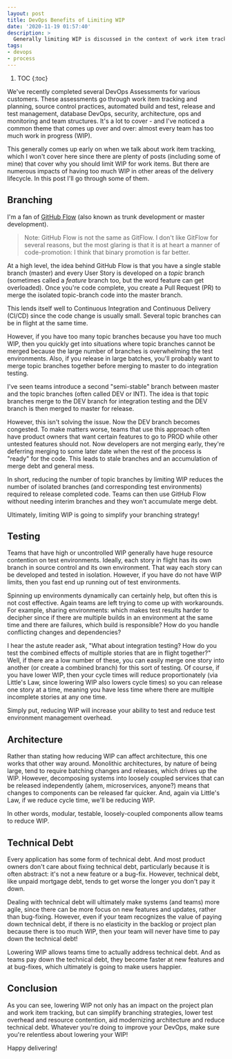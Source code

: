 ```yaml
---
layout: post
title: DevOps Benefits of Limiting WIP
date: '2020-11-19 01:57:40'
description: >
  Generally limiting WIP is discussed in the context of work item tracking - but too much WIP has detrimental effects on branching, testing, architecture and technical debt too!
tags:
- devops
- process
---
```


1. TOC
{:toc}

We've recently completed several DevOps Assessments for various customers. These assessments go through work item tracking and planning, source control practices, automated build and test, release and test management, database DevOps, security, architecture, ops and monitoring and team structures. It's a lot to cover - and I've noticed a common theme that comes up over and over: almost every team has too much work in progress (WIP).

This generally comes up early on when we talk about work item tracking, which I won't cover here since there are plenty of posts (including some of mine) that cover why you should limit WIP for work items. But there are numerous impacts of having too much WIP in other areas of the delivery lifecycle. In this post I'll go through some of them.

## Branching

I'm a fan of [GitHub Flow](https://guides.github.com/introduction/flow/) (also known as trunk development or master development).

> Note: GitHub Flow is not the same as GitFlow. I don't like GitFlow for several reasons, but the most glaring is that it is at heart a manner of code-promotion: I think that binary promotion is far better.

At a high level, the idea behind GitHub Flow is that you have a single stable branch (master) and every User Story is developed on a _topic_ branch (sometimes called a _feature_ branch too, but the word feature can get overloaded). Once you're code complete, you create a Pull Request (PR) to merge the isolated topic-branch code into the master branch.

This lends itself well to Continuous Integration and Continuous Delivery (CI/CD) since the code change is usually small. Several topic branches can be in flight at the same time.

However, if you have too many topic branches because you have too much WIP, then you quickly get into situations where topic branches cannot be merged because the large number of branches is overwhelming the test environments. Also, if you release in large batches, you'll probably want to merge topic branches together before merging to master to do integration testing.

I've seen teams introduce a second "semi-stable" branch between master and the topic branches (often called DEV or INT). The idea is that topic branches merge to the DEV branch for integration testing and the DEV branch is then merged to master for release.

However, this isn't solving the issue. Now the DEV branch becomes congested. To make matters worse, teams that use this approach often have product owners that want certain features to go to PROD while other untested features should not. Now developers are not merging early, they're deferring merging to some later date when the rest of the process is "ready" for the code. This leads to stale branches and an accumulation of merge debt and general mess.

In short, reducing the number of topic branches by limiting WIP reduces the number of isolated branches (and corresponding test environments) required to release completed code. Teams can then use GitHub Flow without needing interim branches and they won't accumulate merge debt.

Ultimately, limiting WIP is going to simplify your branching strategy!

## Testing

Teams that have high or uncontrolled WIP generally have huge resource contention on test environments. Ideally, each story in flight has its own branch in source control and its own environment. That way each story can be developed and tested in isolation. However, if you have do not have WIP limits, then you fast end up running out of test environments.

Spinning up environments dynamically can certainly help, but often this is not cost effective. Again teams are left trying to come up with workarounds. For example, sharing environments: which makes test results harder to decipher since if there are multiple builds in an environment at the same time and there are failures, which build is responsible? How do you handle conflicting changes and dependencies?

I hear the astute reader ask, "What about integration testing? How do you test the combined effects of multiple stories that are in flight together?" Well, if there are a low number of these, you can easily merge one story into another (or create a combined branch) for this sort of testing. Of course, if you have lower WIP, then your cycle times will reduce proportionately (via Little's Law, since lowering WIP also lowers cycle times) so you can release one story at a time, meaning you have less time where there are multiple incomplete stories at any one time.

Simply put, reducing WIP will increase your ability to test and reduce test environment management overhead.

## Architecture

Rather than stating how reducing WIP can affect architecture, this one works that other way around. Monolithic architectures, by nature of being large, tend to require batching changes and releases, which drives up the WIP. However, decomposing systems into loosely coupled services that can be released independently (ahem, microservices, anyone?) means that changes to components can be released far quicker. And, again via Little's Law, if we reduce cycle time, we'll be reducing WIP.

In other words, modular, testable, loosely-coupled components allow teams to reduce WIP.

## Technical Debt

Every application has some form of technical debt. And most product owners don't care about fixing technical debt, particularly because it is often abstract: it's not a new feature or a bug-fix. However, technical debt, like unpaid mortgage debt, tends to get worse the longer you don't pay it down.

Dealing with technical debt will ultimately make systems (and teams) more agile, since there can be more focus on new features and updates, rather than bug-fixing. However, even if your team recognizes the value of paying down technical debt, if there is no elasticity in the backlog or project plan because there is too much WIP, then your team will never have time to pay down the technical debt!

Lowering WIP allows teams time to actually address technical debt. And as teams pay down the technical debt, they become faster at new features and at bug-fixes, which ultimately is going to make users happier.

## Conclusion

As you can see, lowering WIP not only has an impact on the project plan and work item tracking, but can simplify branching strategies, lower test overhead and resource contention, aid modernizing architecture and reduce technical debt. Whatever you're doing to improve your DevOps, make sure you're relentless about lowering your WIP!

Happy delivering!

